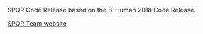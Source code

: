 SPQR Code Release based on the B-Human 2018 Code Release.



[SPQR Team website](http://spqr.diag.uniroma1.it/)
